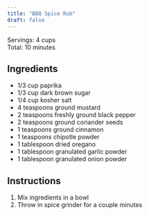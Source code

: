 ```yaml
---
title: "BBQ Spice Rub"
draft: false
---
```


Servings: 4 cups  
Total: 10 minutes  


## Ingredients

- 1/3 cup paprika
- 1/3 cup dark brown sugar
- 1/4 cup kosher salt
- 4 teaspoons ground mustard
- 2 teaspoons freshly ground black pepper
- 2 teaspoons ground coriander seeds
- 1 teaspoons ground cinnamon
- 1 teaspoons chipotle powder
- 1 tablespoon dried oregano
- 1 tablespoon granulated garlic powder
- 1 tablespoon granulated onion powder


## Instructions

1. Mix ingredients in a bowl
2. Throw in spice grinder for a couple minutes
 
